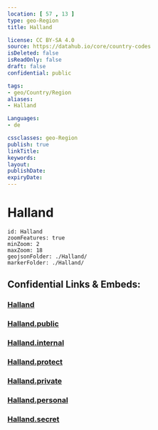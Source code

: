 ```yaml
---
location: [ 57 , 13 ] 
type: geo-Region
title: Halland

license: CC BY-SA 4.0
source: https://datahub.io/core/country-codes
isDeleted: false
isReadOnly: false
draft: false
confidential: public

tags:
- geo/Country/Region
aliases:
- Halland

Languages:
- de

cssclasses: geo-Region
publish: true
linkTitle: 
keywords: 
layout: 
publishDate: 
expiryDate: 
---
```


# Halland

```leaflet
id: Halland
zoomFeatures: true 
minZoom: 2 
maxZoom: 18
geojsonFolder: ./Halland/
markerFolder: ./Halland/
```


## Confidential Links & Embeds: 

### [Halland](/_Standards/Earth/Continent/Europe/Europe~North/Sweden/Provinces~Sweden/Halland.md) 

### [Halland.public](/_public/Earth/Continent/Europe/Europe~North/Sweden/Provinces~Sweden/Halland.public.md) 

### [Halland.internal](/_internal/Earth/Continent/Europe/Europe~North/Sweden/Provinces~Sweden/Halland.internal.md) 

### [Halland.protect](/_protect/Earth/Continent/Europe/Europe~North/Sweden/Provinces~Sweden/Halland.protect.md) 

### [Halland.private](/_private/Earth/Continent/Europe/Europe~North/Sweden/Provinces~Sweden/Halland.private.md) 

### [Halland.personal](/_personal/Earth/Continent/Europe/Europe~North/Sweden/Provinces~Sweden/Halland.personal.md) 

### [Halland.secret](/_secret/Earth/Continent/Europe/Europe~North/Sweden/Provinces~Sweden/Halland.secret.md)

